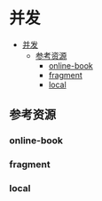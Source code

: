 # 并发

<!--ts-->
* [并发](#并发)
   * [参考资源](#参考资源)
      * [online-book](#online-book)
      * [fragment](#fragment)
      * [local](#local)

<!-- Created by https://github.com/ekalinin/github-markdown-toc -->
<!-- Added by: kuanhsiaokuo, at: Fri Jul  1 10:38:31 CST 2022 -->

<!--te-->

## 参考资源

### online-book

### fragment

### local